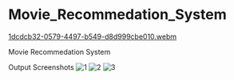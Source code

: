 # Movie_Recommedation_System

[1dcdcb32-0579-4497-b549-d8d999cbe010.webm](https://user-images.githubusercontent.com/94129924/233361307-c6abb11d-8336-4a57-8474-d02a47bcb7b3.webm)

Movie Recommedation System

Output Screenshots
![1](https://user-images.githubusercontent.com/94129924/231377513-34c58c7d-763a-466d-8912-d9c1631f99a3.PNG)
![2](https://user-images.githubusercontent.com/94129924/231377527-bab5aef0-ece5-4f67-a0fb-396a064c71b9.PNG)
![3](https://user-images.githubusercontent.com/94129924/231377540-6c838c3b-797f-4451-b6e7-d98fd1a4a56c.PNG)
